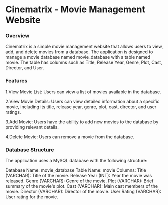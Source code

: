 # Cinematrix - Movie Management Website

### Overview

Cinematrix is a simple movie management website that allows users to view, add, and delete movies from a database. The application is designed to manage a movie database named movie_database with a table named movie. The table has columns such as Title, Release Year, Genre, Plot, Cast, Director, and User.

### Features

1.View Movie List:
Users can view a list of movies available in the database.

2.View Movie Details:
Users can view detailed information about a specific movie, including its title, release year, genre, plot, cast, director, and user ratings.

3.Add Movie:
Users have the ability to add new movies to the database by providing relevant details.

4.Delete Movie:
Users can remove a movie from the database.

### Database Structure
The application uses a MySQL database with the following structure:

Database Name: movie_database
Table Name: movie
Columns:
Title (VARCHAR): Title of the movie.
Release Year (INT): Year the movie was released.
Genre (VARCHAR): Genre of the movie.
Plot (VARCHAR): Brief summary of the movie's plot.
Cast (VARCHAR): Main cast members of the movie.
Director (VARCHAR): Director of the movie.
User Rating (VARCHAR): User rating for the movie.
